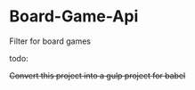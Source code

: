 # Board-Game-Api
Filter for board games 


todo:

~~Convert this project into a gulp project for babel~~
